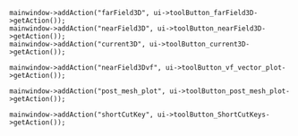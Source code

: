     mainwindow->addAction("farField3D", ui->toolButton_farField3D->getAction());
    mainwindow->addAction("nearField3D", ui->toolButton_nearField3D->getAction());
    mainwindow->addAction("current3D", ui->toolButton_current3D->getAction());

    mainwindow->addAction("nearField3Dvf", ui->toolButton_vf_vector_plot->getAction());

    mainwindow->addAction("post_mesh_plot", ui->toolButton_post_mesh_plot->getAction());

    mainwindow->addAction("shortCutKey", ui->toolButton_ShortCutKeys->getAction());
